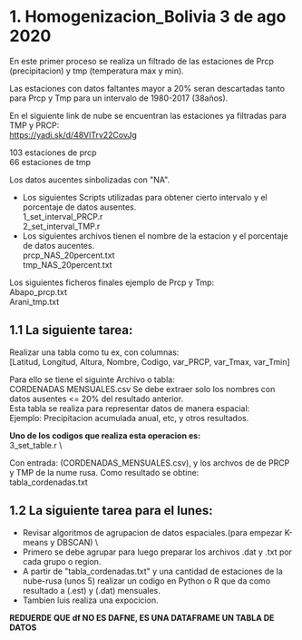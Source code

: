 # 1. Homogenizacion_Bolivia 3 de ago 2020
En este primer proceso se realiza un filtrado de las estaciones de Prcp (precipitacion) y  tmp (temperatura max y  min).

Las estaciones con datos faltantes mayor a 20% seran descartadas tanto para Prcp y Tmp para un intervalo de 1980-2017 (38años).

En el siguiente link de nube se encuentran las estaciones ya filtradas para TMP y PRCP:\
https://yadi.sk/d/48VlTrv22CovJg
 
 103 estaciones de prcp\
 66 estaciones de tmp 
 
Los datos aucentes sinbolizadas con "NA".

- Los siguientes Scripts utilizadas para obtener cierto intervalo y el porcentaje de datos ausentes. \
 1_set_interval_PRCP.r \
 2_set_interval_TMP.r
- Los siguientes archivos tienen el nombre de la estacion y el porcentaje de datos aucentes.\
 prcp_NAS_20percent.txt\
 tmp_NAS_20percent.txt

Los siguientes ficheros finales ejemplo de Prcp y Tmp: \
 Abapo_prcp.txt  \
 Arani_tmp.txt 

## 1.1 La siguiente tarea:
Realizar una tabla como tu ex, con  columnas:\
[Latitud, Longitud, Altura, Nombre, Codigo, var_PRCP, var_Tmax, var_Tmin] 

Para ello se tiene el siguinte Archivo o tabla:\
CORDENADAS MENSUALES.csv 
Se debe extraer solo los nombres con datos ausentes <= 20% del resultado anterior. \
Esta tabla se realiza para representar datos de manera espacial: \
Ejemplo: Precipitacion acumulada anual, etc, y otros resultados.

**Uno de los codigos que realiza esta operacion es:**\
3_set_table.r \

Con entrada: (CORDENADAS_MENSUALES.csv), y los archvos de de PRCP y TMP de la nume rusa. Como resultado se obtine: \
tabla_cordenadas.txt 

## 1.2 La siguiente tarea para el lunes:
- Revisar algoritmos de agrupacion de datos espaciales.(para empezar K-means y DBSCAN) \
- Primero se debe agrupar para luego preparar los archivos .dat y .txt por cada grupo o region.
- A partir de "tabla_cordenadas.txt" y una cantidad de estaciones de la nube-rusa (unos 5) realizar un codigo en Python o R que da como resultado 
  a (.est) y (.dat) mensuales.
- Tambien luis realiza una expocicion.


**REDUERDE   QUE df NO ES DAFNE, ES UNA DATAFRAME UN TABLA DE DATOS**

